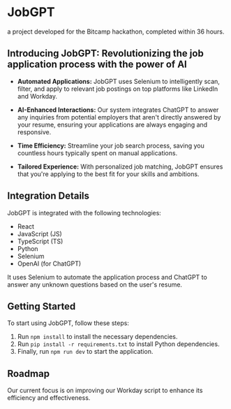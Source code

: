 # JobGPT
a project developed for the Bitcamp hackathon, completed within 36 hours.

## **Introducing JobGPT:** Revolutionizing the job application process with the power of AI

*   **Automated Applications:** JobGPT uses Selenium to intelligently scan, filter, and apply to relevant job postings on top platforms like LinkedIn and Workday.
    
*   **AI-Enhanced Interactions:** Our system integrates ChatGPT to answer any inquiries from potential employers that aren't directly answered by your resume, ensuring your applications are always engaging and responsive.
    
*   **Time Efficiency:** Streamline your job search process, saving you countless hours typically spent on manual applications.
    
*   **Tailored Experience:** With personalized job matching, JobGPT ensures that you're applying to the best fit for your skills and ambitions.
    

Integration Details
-------------------

JobGPT is integrated with the following technologies:

*   React
*   JavaScript (JS)
*   TypeScript (TS)
*   Python
*   Selenium
*   OpenAI (for ChatGPT)

It uses Selenium to automate the application process and ChatGPT to answer any unknown questions based on the user's resume.

Getting Started
---------------

To start using JobGPT, follow these steps:

1.  Run `npm install` to install the necessary dependencies.
2.  Run `pip install -r requirements.txt` to install Python dependencies.
3.  Finally, run `npm run dev` to start the application.

Roadmap
-------

Our current focus is on improving our Workday script to enhance its efficiency and effectiveness.
